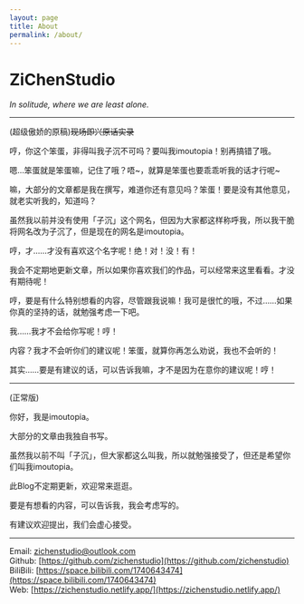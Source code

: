 ```yaml
---
layout: page
title: About
permalink: /about/
---
```


# ZiChenStudio

*In solitude, where we are least alone.*

-----------

(超级傲娇的原稿)~~现场即兴原话实录~~

哼，你这个笨蛋，非得叫我子沉不可吗？要叫我imoutopia！别再搞错了哦。

嗯...笨蛋就是笨蛋嘛，记住了哦？唔~，就算是笨蛋也要乖乖听我的话才行呢~

嘛，大部分的文章都是我在撰写，难道你还有意见吗？笨蛋！要是没有其他意见，就老实听我的，知道吗？

虽然我以前并没有使用「子沉」这个网名，但因为大家都这样称呼我，所以我干脆将网名改为子沉了，但是现在的网名是imoutopia。

哼，才……才没有喜欢这个名字呢！绝！对！没！有！

我会不定期地更新文章，所以如果你喜欢我们的作品，可以经常来这里看看。才没有期待呢！

哼，要是有什么特别想看的内容，尽管跟我说嘛！我可是很忙的哦，不过……如果你真的坚持的话，就勉强考虑一下吧。

我……我才不会给你写呢！哼！

内容？我才不会听你们的建议呢！笨蛋，就算你再怎么劝说，我也不会听的！

其实……要是有建议的话，可以告诉我嘛，才不是因为在意你的建议呢！哼！

----------

(正常版)

你好，我是imoutopia。

大部分的文章由我独自书写。

虽然我以前不叫「子沉」，但大家都这么叫我，所以就勉强接受了，但还是希望你们叫我imoutopia。

此Blog不定期更新，欢迎常来逛逛。

要是有想看的内容，可以告诉我，我会考虑写的。

有建议欢迎提出，我们会虚心接受。

----------

Email: <zichenstudio@outlook.com><br>
Github: [https://github.com/zichenstudio](https://github.com/zichenstudio)<br>
BiliBili: [https://space.bilibili.com/1740643474](https://space.bilibili.com/1740643474)<br>
Web: [https://zichenstudio.netlify.app/](https://zichenstudio.netlify.app/)
